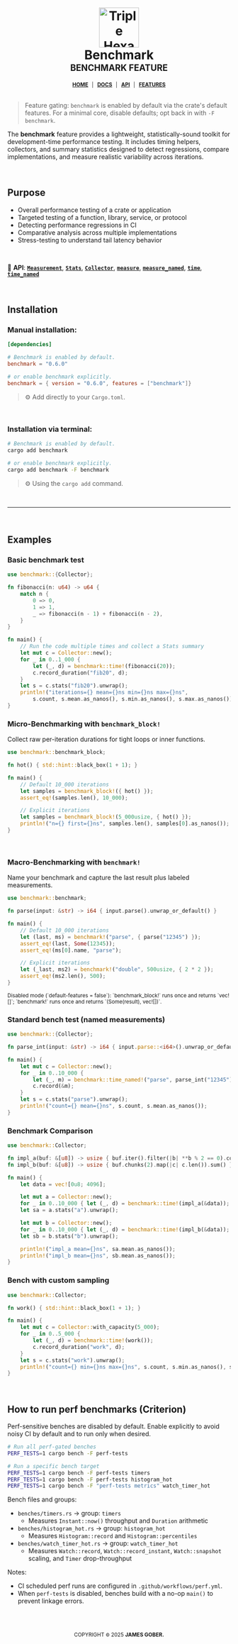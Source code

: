 <h1 align="center">
    <img width="90px" height="auto" src="https://raw.githubusercontent.com/jamesgober/jamesgober/main/media/icons/hexagon-3.svg" alt="Triple Hexagon">
    <br><b>Benchmark</b><br>
    <sub><sup>
        BENCHMARK FEATURE
    </sup></sub>
</h1>
<div align="center">
    <sup>
    <a href="../../README.md" title="Project Home"><b>HOME</b></a>
    <span>&nbsp;│&nbsp;</span>
    <a href="../README.md" title="Project Documentation"><b>DOCS</b></a>
    <span>&nbsp;│&nbsp;</span>
    <a href="../API.md" title="API Reference"><b>API</b></a>
    <span>&nbsp;│&nbsp;</span>
    <a href="./README.md" title="Feature Flags"><b>FEATURES</b></a>
    </sup>
</div>

<br>

> Feature gating: `benchmark` is enabled by default via the crate's default features. For a minimal core, disable defaults; opt back in with `-F benchmark`.

<p>
The <b>benchmark</b> feature provides a lightweight, statistically-sound toolkit for development-time performance testing. It includes timing helpers, collectors, and summary statistics designed to detect regressions, compare implementations, and measure realistic variability across iterations.
</p>

<br>

## Purpose
- Overall performance testing of a crate or application
- Targeted testing of a function, library, service, or protocol
- Detecting performance regressions in CI
- Comparative analysis across multiple implementations
- Stress-testing to understand tail latency behavior

<br>

🧩 **API**: 
[**`Measurement`**](../API.md#measurement),
[**`Stats`**](../API.md#stats),
[**`Collector`**](../API.md#collector),
[**`measure`**](../API.md#measure),
[**`measure_named`**](../API.md#measure_named),
[**`time`**](../API.md#time),
[**`time_named`**](../API.md#time_named) 

<br>

## Installation


### Manual installation:
```toml
[dependencies]

# Benchmark is enabled by default.
benchmark = "0.6.0"

# or enable benchmark explicitly.
benchmark = { version = "0.6.0", features = ["benchmark"]}
```
> ⚙️ Add directly to your `Cargo.toml`.

<br>

### Installation via terminal:
```bash
# Benchmark is enabled by default.
cargo add benchmark

# or enable benchmark explicitly.
cargo add benchmark -F benchmark
```
> ⚙️ Using the `cargo add` command.

<br>
<hr>
<br>

## Examples


### Basic benchmark test
```rust
use benchmark::{Collector};

fn fibonacci(n: u64) -> u64 {
    match n {
        0 => 0,
        1 => 1,
        _ => fibonacci(n - 1) + fibonacci(n - 2),
    }
}

fn main() {
    // Run the code multiple times and collect a Stats summary
    let mut c = Collector::new();
    for _ in 0..1_000 {
        let (_, d) = benchmark::time!(fibonacci(20));
        c.record_duration("fib20", d);
    }
    let s = c.stats("fib20").unwrap();
    println!("iterations={} mean={}ns min={}ns max={}ns",
        s.count, s.mean.as_nanos(), s.min.as_nanos(), s.max.as_nanos());
}
```


### Micro-Benchmarking with `benchmark_block!`
Collect raw per-iteration durations for tight loops or inner functions.
```rust
use benchmark::benchmark_block;

fn hot() { std::hint::black_box(1 + 1); }

fn main() {
    // Default 10_000 iterations
    let samples = benchmark_block!({ hot() });
    assert_eq!(samples.len(), 10_000);

    // Explicit iterations
    let samples = benchmark_block!(5_000usize, { hot() });
    println!("n={} first={}ns", samples.len(), samples[0].as_nanos());
}
```

<br>

### Macro-Benchmarking with `benchmark!`
Name your benchmark and capture the last result plus labeled measurements.
```rust
use benchmark::benchmark;

fn parse(input: &str) -> i64 { input.parse().unwrap_or_default() }

fn main() {
    // Default 10_000 iterations
    let (last, ms) = benchmark!("parse", { parse("12345") });
    assert_eq!(last, Some(12345));
    assert_eq!(ms[0].name, "parse");

    // Explicit iterations
    let (_last, ms2) = benchmark!("double", 500usize, { 2 * 2 });
    assert_eq!(ms2.len(), 500);
}
```

<small>
Disabled mode (`default-features = false`): `benchmark_block!` runs once and returns `vec![]`; `benchmark!` runs once and returns `(Some(result), vec![])`.
</small>


### Standard bench test (named measurements)
```rust
use benchmark::{Collector};

fn parse_int(input: &str) -> i64 { input.parse::<i64>().unwrap_or_default() }

fn main() {
    let mut c = Collector::new();
    for _ in 0..10_000 {
        let (_, m) = benchmark::time_named!("parse", parse_int("12345"));
        c.record(&m);
    }
    let s = c.stats("parse").unwrap();
    println!("count={} mean={}ns", s.count, s.mean.as_nanos());
}
```


### Benchmark Comparison
```rust
use benchmark::Collector;

fn impl_a(buf: &[u8]) -> usize { buf.iter().filter(|b| **b % 2 == 0).count() }
fn impl_b(buf: &[u8]) -> usize { buf.chunks(2).map(|c| c.len()).sum() }

fn main() {
    let data = vec![0u8; 4096];

    let mut a = Collector::new();
    for _ in 0..10_000 { let (_, d) = benchmark::time!(impl_a(&data)); a.record_duration("a", d); }
    let sa = a.stats("a").unwrap();

    let mut b = Collector::new();
    for _ in 0..10_000 { let (_, d) = benchmark::time!(impl_b(&data)); b.record_duration("b", d); }
    let sb = b.stats("b").unwrap();

    println!("impl_a mean={}ns", sa.mean.as_nanos());
    println!("impl_b mean={}ns", sb.mean.as_nanos());
}
```


### Bench with custom sampling
```rust
use benchmark::Collector;

fn work() { std::hint::black_box(1 + 1); }

fn main() {
    let mut c = Collector::with_capacity(5_000);
    for _ in 0..5_000 {
        let (_, d) = benchmark::time!(work());
        c.record_duration("work", d);
    }
    let s = c.stats("work").unwrap();
    println!("count={} min={}ns max={}ns", s.count, s.min.as_nanos(), s.max.as_nanos());
}
```





<br>

## How to run perf benchmarks (Criterion)
Perf-sensitive benches are disabled by default. Enable explicitly to avoid noisy CI by default and to run only when desired.

```bash
# Run all perf-gated benches
PERF_TESTS=1 cargo bench -F perf-tests

# Run a specific bench target
PERF_TESTS=1 cargo bench -F perf-tests timers
PERF_TESTS=1 cargo bench -F perf-tests histogram_hot
PERF_TESTS=1 cargo bench -F "perf-tests metrics" watch_timer_hot
```

Bench files and groups:
- `benches/timers.rs` → group: `timers`
  - Measures `Instant::now()` throughput and `Duration` arithmetic
- `benches/histogram_hot.rs` → group: `histogram_hot`
  - Measures `Histogram::record` and `Histogram::percentiles`
- `benches/watch_timer_hot.rs` → group: `watch_timer_hot`
  - Measures `Watch::record`, `Watch::record_instant`, `Watch::snapshot` scaling, and `Timer` drop-throughput

Notes:
- CI scheduled perf runs are configured in `.github/workflows/perf.yml`.
- When `perf-tests` is disabled, benches build with a no-op `main()` to prevent linkage errors.

<!--
:: COPYRIGHT
============================================================================ -->
<div align="center">
  <br>
  <h2></h2>
  <sup>COPYRIGHT <small>&copy;</small> 2025 <strong>JAMES GOBER.</strong></sup>
</div>